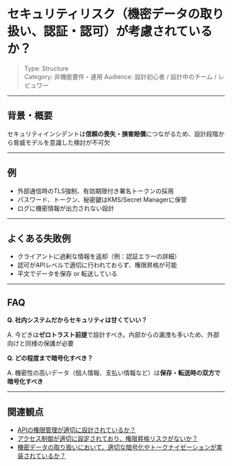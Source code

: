 # セキュリティリスク（機密データの取り扱い、認証・認可）が考慮されているか？

> Type: Structure  
> Category: 非機能要件・運用
> Audience: 設計初心者 / 設計中のチーム / レビュワー

---

## 背景・概要

セキュリティインシデントは**信頼の喪失・損害賠償**につながるため、設計段階から脅威モデルを意識した検討が不可欠

---

## 例

- 外部通信時のTLS強制、有効期限付き署名トークンの採用
- パスワード、トークン、秘密鍵はKMS/Secret Managerに保管
- ログに機密情報が出力されない設計

---

## よくある失敗例

- クライアントに過剰な情報を返却（例：認証エラーの詳細）
- 認可がAPIレベルで適切に行われておらず、権限昇格が可能
- 平文でデータを保存 or 転送している

---

## FAQ

**Q. 社内システムだからセキュリティは甘くていい？**

A. 今どきは**ゼロトラスト前提**で設計すべき。内部からの漏洩も多いため、外部向けと同様の保護が必要

**Q. どの程度まで暗号化すべき？**

A. 機密性の高いデータ（個人情報、支払い情報など）は**保存・転送時の双方で暗号化すべき**

---

## 関連観点

- [APIの権限管理が適切に設計されているか？](https://zenn.dev/kanaria007/articles/03fb36eb3d41f3)
- [アクセス制御が適切に設定されており、権限昇格リスクがないか？](https://zenn.dev/kanaria007/articles/6aff8e8b9f3a56)
- [機密データの取り扱いにおいて、適切な暗号化やトークナイゼーションが実装されているか？](https://zenn.dev/kanaria007/articles/743fb90d764ae0)
